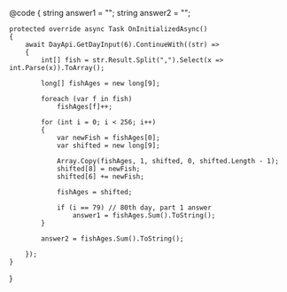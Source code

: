 @code
{
    string answer1 = "";
    string answer2 = "";

    protected override async Task OnInitializedAsync()
    {
        await DayApi.GetDayInput(6).ContinueWith((str) =>
        {
            int[] fish = str.Result.Split(",").Select(x => int.Parse(x)).ToArray();

            long[] fishAges = new long[9];

            foreach (var f in fish)
                fishAges[f]++;

            for (int i = 0; i < 256; i++)
            {
                var newFish = fishAges[0];
                var shifted = new long[9];

                Array.Copy(fishAges, 1, shifted, 0, shifted.Length - 1);
                shifted[8] = newFish;
                shifted[6] += newFish;

                fishAges = shifted;

                if (i == 79) // 80th day, part 1 answer
                    answer1 = fishAges.Sum().ToString();
            }

            answer2 = fishAges.Sum().ToString();

        });
    }
}

